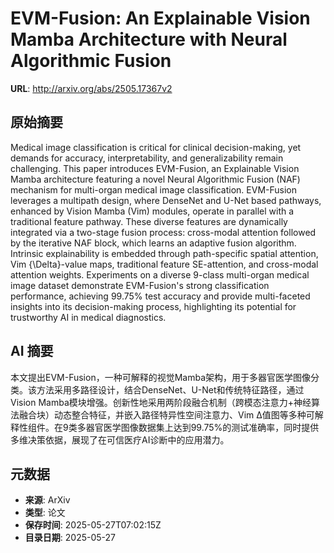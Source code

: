 # EVM-Fusion: An Explainable Vision Mamba Architecture with Neural Algorithmic Fusion

**URL**: http://arxiv.org/abs/2505.17367v2

## 原始摘要

Medical image classification is critical for clinical decision-making, yet
demands for accuracy, interpretability, and generalizability remain
challenging. This paper introduces EVM-Fusion, an Explainable Vision Mamba
architecture featuring a novel Neural Algorithmic Fusion (NAF) mechanism for
multi-organ medical image classification. EVM-Fusion leverages a multipath
design, where DenseNet and U-Net based pathways, enhanced by Vision Mamba (Vim)
modules, operate in parallel with a traditional feature pathway. These diverse
features are dynamically integrated via a two-stage fusion process: cross-modal
attention followed by the iterative NAF block, which learns an adaptive fusion
algorithm. Intrinsic explainability is embedded through path-specific spatial
attention, Vim {\Delta}-value maps, traditional feature SE-attention, and
cross-modal attention weights. Experiments on a diverse 9-class multi-organ
medical image dataset demonstrate EVM-Fusion's strong classification
performance, achieving 99.75% test accuracy and provide multi-faceted insights
into its decision-making process, highlighting its potential for trustworthy AI
in medical diagnostics.


## AI 摘要

本文提出EVM-Fusion，一种可解释的视觉Mamba架构，用于多器官医学图像分类。该方法采用多路径设计，结合DenseNet、U-Net和传统特征路径，通过Vision Mamba模块增强。创新性地采用两阶段融合机制（跨模态注意力+神经算法融合块）动态整合特征，并嵌入路径特异性空间注意力、Vim Δ值图等多种可解释性组件。在9类多器官医学图像数据集上达到99.75%的测试准确率，同时提供多维决策依据，展现了在可信医疗AI诊断中的应用潜力。

## 元数据

- **来源**: ArXiv
- **类型**: 论文
- **保存时间**: 2025-05-27T07:02:15Z
- **目录日期**: 2025-05-27

